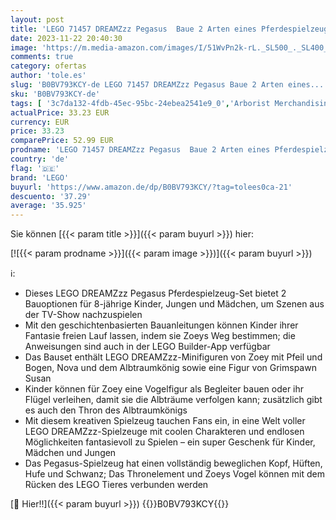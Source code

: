 ```yaml
---
layout: post
title: 'LEGO 71457 DREAMZzz Pegasus  Baue 2 Arten eines Pferdespielzeuges  enthält Zoey  Nova und Albtraumkönig als Minifiguren aus der TV-Show  kreatives Tierspielzeug für Kinder'
date: 2023-11-22 20:40:30
image: 'https://m.media-amazon.com/images/I/51WvPn2k-rL._SL500_._SL400_.jpg'
comments: true
category: ofertas
author: 'tole.es'
slug: 'B0BV793KCY-de LEGO 71457 DREAMZzz Pegasus Baue 2 Arten eines...'
sku: 'B0BV793KCY-de'
tags: [ '3c7da132-4fdb-45ec-95bc-24ebea2541e9_0','Arborist Merchandising Root','Bauspielzeug & Konstruktionsspielzeug','Bauspielzeugsets','Custom Stores','LEGO','Self Service','Spielzeug','lego','🇩🇪', ]
actualPrice: 33.23 EUR
currency: EUR
price: 33.23
comparePrice: 52.99 EUR
prodname: 'LEGO 71457 DREAMZzz Pegasus  Baue 2 Arten eines Pferdespielzeuges  enthält Zoey  Nova und Albtraumkönig als Minifiguren aus der TV-Show  kreatives Tierspielzeug für Kinder'
country: 'de'
flag: '🇩🇪'
brand: 'LEGO'
buyurl: 'https://www.amazon.de/dp/B0BV793KCY/?tag=tolees0ca-21'
descuento: '37.29'
average: '35.925'
---
```


Sie können [{{< param title >}}]({{< param buyurl >}}) hier:

[![{{< param prodname >}}]({{< param image >}})]({{< param buyurl >}})

ℹ️:

- Dieses LEGO DREAMZzz Pegasus Pferdespielzeug-Set bietet 2 Bauoptionen für 8-jährige Kinder, Jungen und Mädchen, um Szenen aus der TV-Show nachzuspielen
- Mit den geschichtenbasierten Bauanleitungen können Kinder ihrer Fantasie freien Lauf lassen, indem sie Zoeys Weg bestimmen; die Anweisungen sind auch in der LEGO Builder-App verfügbar
- Das Bauset enthält LEGO DREAMZzz-Minifiguren von Zoey mit Pfeil und Bogen, Nova und dem Albtraumkönig sowie eine Figur von Grimspawn Susan
- Kinder können für Zoey eine Vogelfigur als Begleiter bauen oder ihr Flügel verleihen, damit sie die Albträume verfolgen kann; zusätzlich gibt es auch den Thron des Albtraumkönigs
- Mit diesem kreativen Spielzeug tauchen Fans ein, in eine Welt voller LEGO DREAMZzz-Spielzeuge mit coolen Charakteren und endlosen Möglichkeiten fantasievoll zu Spielen – ein super Geschenk für Kinder, Mädchen und Jungen
- Das Pegasus-Spielzeug hat einen vollständig beweglichen Kopf, Hüften, Hufe und Schwanz; Das Thronelement und Zoeys Vogel können mit dem Rücken des LEGO Tieres verbunden werden

[🛒 Hier!!]({{< param buyurl >}})
{{<world>}}B0BV793KCY{{</world>}}
